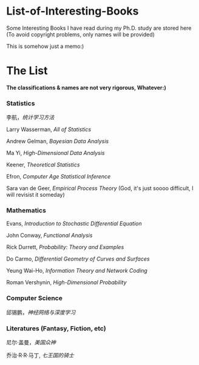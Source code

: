 # List-of-Interesting-Books

Some Interesting Books I have read during my Ph.D. study are stored here (To avoid copyright problems, only names will be provided)

This is somehow just a memo:)

# The List

**The classifications & names are not very rigorous, Whatever:)**

### Statistics

李航，*统计学习方法*

Larry Wasserman, *All of Statistics*

Andrew Gelman, *Bayesian Data Analysis*

Ma Yi, *High-Dimensional Data Analysis*

Keener, *Theoretical Statistics*

Efron, *Computer Age Statistical Inference*

Sara van de Geer, *Empirical Process Theory*   (God, it's just soooo difficult, I will revisist it someday)

### Mathematics

Evans, *Introduction to Stochastic Differential Equation*

John Conway, *Functional Analysis*

Rick Durrett, *Probability: Theory and Examples*

Do Carmo, *Differential Geometry of Curves and Surfaces*

Yeung Wai-Ho, *Information Theory and Network Coding*

Roman Vershynin, *High-Dimensional Probability*

### Computer Science

邱锡鹏，*神经网络与深度学习*

### Literatures (Fantasy, Fiction, etc)

尼尔·盖曼，*美国众神*

乔治·R·R·马丁, *七王国的骑士*



